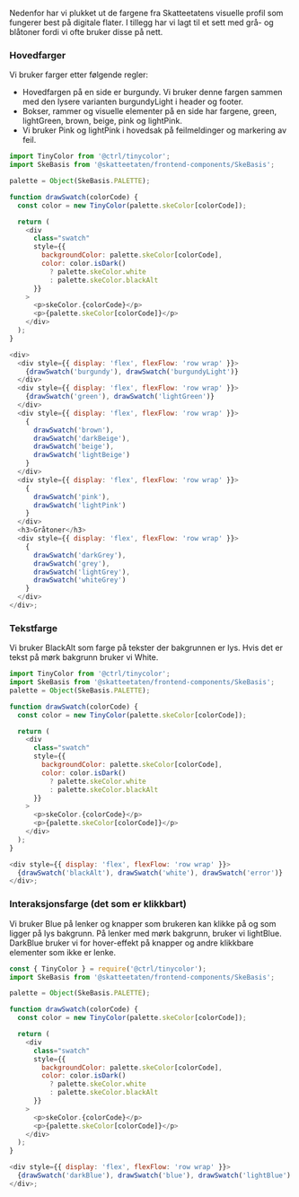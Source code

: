 Nedenfor har vi plukket ut de fargene fra Skatteetatens visuelle profil som fungerer best på digitale flater. 
I tillegg har vi lagt til et sett med grå- og blåtoner fordi vi ofte bruker disse på nett.

### Hovedfarger

Vi bruker farger etter følgende regler:

- Hovedfargen på en side er burgundy. Vi bruker denne fargen sammen med den lysere varianten burgundyLight i header og footer.
- Bokser, rammer og visuelle elementer på en side har fargene, green, lightGreen, brown, beige, pink og lightPink. 
- Vi bruker Pink og lightPink i hovedsak på feilmeldinger og markering av feil.

```js noeditor beskrivelse
import TinyColor from '@ctrl/tinycolor';
import SkeBasis from '@skatteetaten/frontend-components/SkeBasis';

palette = Object(SkeBasis.PALETTE);

function drawSwatch(colorCode) {
  const color = new TinyColor(palette.skeColor[colorCode]);

  return (
    <div
      class="swatch"
      style={{
        backgroundColor: palette.skeColor[colorCode],
        color: color.isDark()
          ? palette.skeColor.white
          : palette.skeColor.blackAlt
      }}
    >
      <p>skeColor.{colorCode}</p>
      <p>{palette.skeColor[colorCode]}</p>
    </div>
  );
}

<div>
  <div style={{ display: 'flex', flexFlow: 'row wrap' }}>
    {drawSwatch('burgundy'), drawSwatch('burgundyLight')}
  </div>
  <div style={{ display: 'flex', flexFlow: 'row wrap' }}>
    {drawSwatch('green'), drawSwatch('lightGreen')}
  </div>
  <div style={{ display: 'flex', flexFlow: 'row wrap' }}>
    {
      drawSwatch('brown'),
      drawSwatch('darkBeige'),
      drawSwatch('beige'),
      drawSwatch('lightBeige')
    }
  </div>
  <div style={{ display: 'flex', flexFlow: 'row wrap' }}>
    {
      drawSwatch('pink'), 
      drawSwatch('lightPink')
    }
  </div>
  <h3>Gråtoner</h3>
  <div style={{ display: 'flex', flexFlow: 'row wrap' }}>
    {
      drawSwatch('darkGrey'),
      drawSwatch('grey'),
      drawSwatch('lightGrey'),
      drawSwatch('whiteGrey')
    }
  </div>
</div>;
```

### Tekstfarge

Vi bruker BlackAlt som farge på tekster der bakgrunnen er lys. Hvis det er tekst på mørk bakgrunn bruker vi White.

```js noeditor beskrivelse
import TinyColor from '@ctrl/tinycolor';
import SkeBasis from '@skatteetaten/frontend-components/SkeBasis';
palette = Object(SkeBasis.PALETTE);

function drawSwatch(colorCode) {
  const color = new TinyColor(palette.skeColor[colorCode]);

  return (
    <div
      class="swatch"
      style={{
        backgroundColor: palette.skeColor[colorCode],
        color: color.isDark()
          ? palette.skeColor.white
          : palette.skeColor.blackAlt
      }}
    >
      <p>skeColor.{colorCode}</p>
      <p>{palette.skeColor[colorCode]}</p>
    </div>
  );
}

<div style={{ display: 'flex', flexFlow: 'row wrap' }}>
  {drawSwatch('blackAlt'), drawSwatch('white'), drawSwatch('error')}
</div>;
```

### Interaksjonsfarge (det som er klikkbart)

Vi bruker Blue på lenker og knapper som brukeren kan klikke på og som ligger på lys bakgrunn. 
På lenker med mørk bakgrunn, bruker vi lightBlue. DarkBlue bruker vi for hover-effekt på knapper og andre klikkbare elementer som ikke er lenke.

```js noeditor beskrivelse
const { TinyColor } = require('@ctrl/tinycolor');
import SkeBasis from '@skatteetaten/frontend-components/SkeBasis';

palette = Object(SkeBasis.PALETTE);

function drawSwatch(colorCode) {
  const color = new TinyColor(palette.skeColor[colorCode]);

  return (
    <div
      class="swatch"
      style={{
        backgroundColor: palette.skeColor[colorCode],
        color: color.isDark()
          ? palette.skeColor.white
          : palette.skeColor.blackAlt
      }}
    >
      <p>skeColor.{colorCode}</p>
      <p>{palette.skeColor[colorCode]}</p>
    </div>
  );
}

<div style={{ display: 'flex', flexFlow: 'row wrap' }}>
  {drawSwatch('darkBlue'), drawSwatch('blue'), drawSwatch('lightBlue') }
</div>;
```

